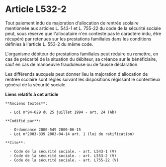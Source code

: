 # Article L532-2

Tout paiement indu de majoration d'allocation de rentrée scolaire mentionnée aux articles L. 543-1 et L. 755-22 du code de la
sécurité sociale peut, sous réserve que l'allocataire n'en conteste pas le caractère indu, être récupéré par retenues sur les
prestations familiales dans les conditions définies à l'article L. 553-2 du même code. 

L'organisme débiteur de prestations familiales peut réduire ou remettre, en cas de précarité de la situation du débiteur, sa
créance sur le bénéficiaire, sauf en cas de manoeuvre frauduleuse ou de fausse déclaration. 

Les différends auxquels peut donner lieu la majoration d'allocation de rentrée scolaire sont réglés suivant les dispositions
régissant le contentieux général de la sécurité sociale.

**Liens relatifs à cet article**

	**Anciens textes**:

	  - Loi n°94-629 du 25 juillet 1994 - art. 24 (Ab)

	**Codifié par**:

	  - Ordonnance 2000-549 2000-06-15
	  - Loi n°2003-339 2003-04-14 art. 1 (loi de ratification)

	**Cite**:

	  - Code de la sécurité sociale. - art. L543-1 (V)
	  - Code de la sécurité sociale. - art. L553-2 (V)
	  - Code de la sécurité sociale. - art. L755-22 (V)

